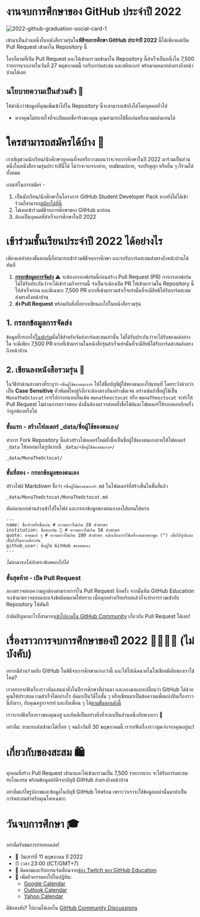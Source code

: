 # งานจบการศึกษาของ GitHub ประจำปี 2022

![2022-github-graduation-social-card-1](/assets/GHG_Blog_1.jpg)

เข้ามาเป็นส่วนหนึ่งในหนังสือรวมรุ่นใน**พิธีจบการศึกษา GitHub ประจำปี 2022** นี้ได้เพียงแค่เปิด Pull Request เข้ามาใน Repository นี้

ใครก็ตามที่เปิด Pull Request และได้เข้ามารวมเข้ามาใน Repository นี้สำเร็จเป็นหนึ่งใน 7,500 รายการแรกภายในวันที่ 27 พฤษภาคมนี้ รอรับการ์ดสะสม และสติกเกอร์ พร้อมจดหมายส่งตรงถึงหน้าบ้านได้เลย

## นโยบายความเป็นส่วนตัว 👀

ให้คำนึงว่าข้อมูลที่คุณเพิ่มเข้าไปใน Repository นี้จะสามารถเข้าถึงได้โดยบุคคลทั่วไป

- หากคุณไม่สบายใจที่จะเปิดเผยชื่อจริงของคุณ คุณสามารถใช้ชื่อเล่นหรือนามแฝงแทนได้

# ใครสามารถสมัครได้บ้าง 📝

เราเชิญชวนนักเรียน/นักศึกษาทุกคนที่จบหรือวางแผนว่าจะจบการศึกษาในปี 2022 มาร่วมเป็นส่วนหนึ่งในหนังสือรวมรุ่นประจำปีนี้ได้ ไม่ว่าจะจบจากค่าย, จบมัธยมปลาย, จบปริญญา หรืออื่น ๆ ก็ร่วมได้ทั้งหมด

เกณฑ์ในการสมัคร -

1. เป็นนักเรียน/นักศึกษาในโครงการ GitHub Student Developer Pack หากยังไม่ได้เข้าร่วมก็สามารถ[สมัครได้ที่นี่](https://education.github.com/discount_requests/student_application?utm_source=2022-06-11-GitHubGraduation)
2. ไม่เคยเข้าร่วมพิธีจบการศึกษาของ GitHub มาก่อน
3. ต้องเป็นบุคคลที่สำเร็จการศึกษาในปี 2022

# เข้าร่วมชั้นเรียนประจำปี 2022 ได้อย่างไร

เพียงแค่ทำสองขั้นตอนนี้ก็สามารถเข้าร่วมพิธีจบการศึกษา และรอรับการ์ดสะสมส่งตรงถึงหน้าบ้านได้ทันที

1. [**กรอกข้อมูลการจัดส่ง**](https://airtable.com/shrVMo8ItH4wjsO9f)
   ⚠️ จะต้องกรอกฟอร์มนี้ก่อนสร้าง Pull Request (PR) การกรอกฟอร์มไม่ได้รับประกันว่าจะได้เข้าร่วมกิจกรรมนี้ จำเป็นจะต้องเปิด PR ให้เข้ามารวมใน Repository นี้ให้สำเร็จก่อน และมีเฉพาะ 7,500 PR แรกที่เข้ามารวมสำเร็จเท่านั้นที่จะมีสิทธิได้รับการ์ดสะสมส่งตรงถึงหน้าบ้าน
2. **ส่ง Pull Request** พร้อมกับสิ่งที่อยากเขียนลงไปในหนังสือรวมรุ่น

## 1. กรอกข้อมูลการจัดส่ง

ข้อมูลที่กรอกไป[ในฟอร์ม](https://airtable.com/shrVMo8ItH4wjsO9f)นั้นใช้สำหรับจัดส่งการ์ดสะสมเท่านั้น ไม่ได้รับประกันว่าจะได้รับของแต่อย่างใด จะมีเพียง 7,500 PR แรกที่เข้ามารวมในหนังสือรุ่นสำเร็จเท่านั้นที่จะมีสิทธิได้รับการ์ดสะสมส่งตรงถึงหน้าบ้าน

## 2. เขียนลงหนังสือรวมรุ่น 🏫

ในวิธีทำด้านล่างตรงที่ระบุว่า `<ชื่อผู้ใช้ของตนเอง>` ให้ใส่ชื่อบัญชีผู้ใช้ของตนเองไปแทนที่ โดยระวังด้วยว่าเป็น **Case Sensitive** ตัวพิมพ์ใหญ่/เล็กจะต้องตรงกันอย่างชัดเจน อย่างเช่นถ้าชื่อผู้ใช้เป็น `MonaTheOctocat` การไปกรอกแบบอื่นเช่น `monatheoctocat` หรือ `monaTheoctocat` จะทำให้ Pull Request ไม่ผ่านการตรวจสอบ ดังนั้นต้องตรวจสอบทั้งชื่อไฟล์และโฟลเดอร์ให้รอบคอบอีกครั้งว่าถูกต้องหรือไม่

### ขั้นแรก - สร้างโฟลเดอร์ \_data/ชื่อผู้ใช้ของตนเอง/

ทำการ Fork Repository นี้แล้วสร้างโฟลเดอร์ใหม่ตั้งชื่อเป็นชื่อผู้ใช้ของตนเองภายใต้โฟลเดอร์ `_data` ให้ออกมาในรูปแบบนี้ `_data/<ชื่อผู้ใช้ของตนเอง>/`

```
_data/MonaTheOctocat/
```

### ขั้นที่สอง - กรอกข้อมูลของตนเอง

สร้างไฟล์ Markdown ชื่อว่า `<ชื่อผู้ใช้ของตนเอง>.md` ในโฟลเดอร์ที่สร้างขึ้นในขั้นที่แล้ว

```
_data/MonaTheOctocat/MonaTheOctocat.md
```

คัดลอกแบบด้านล่างเข้าไปในไฟล์ และกรอกข้อมูลของตนเองลงไปแทนให้ครบ

```
---
name: ชื่อจริงหรือชื่อเล่น # ความยาวไม่เกิน 28 ตัวอักษร
institution: ชื่อสถาบัน 🚩 # ความยาวไม่เกิน 58 ตัวอักษร
quote: คำคมเท่ ๆ # ความยาวไม่เกิน 100 ตัวอักษร หลีกเลี่ยงการใช้เครื่องหมายคำพูด (") เพื่อให้รูปแบบเป็นไปในทางเดียวกัน
github_user: ชื่อผู้ใช้ GitHub ของตนเอง
---
```

_ไม่สามารถใส่อักขระพิเศษลงไปได้_

### ขั้นสุดท้าย - เปิด Pull Request

ลองตรวจสอบความถูกต้องตามรายการใน Pull Request อีกครั้ง จากนั้นทีม GitHub Education จะเข้ามาตรวจสอบและแจ้งข้อผิดพลาดให้ทราบ เมื่อทุกอย่างเรียบร้อยแล้วก็จะทำการรวมเข้ากับ Repository ให้ทันที

ถ้าติดปัญหาอะไรก็สามารถ[เข้าไปถามใน GitHub Community](https://github.com/orgs/github-community/discussions/categories/github-education) เกี่ยวกับ Pull Request ได้เลย!

# เรื่องราวการจบการศึกษาของปี 2022 👩‍🏫👨‍🏫 (ไม่บังคับ)

อยากมีส่วนร่วมกับ GitHub ในพิธีจบการศึกษามากกว่านี้ และได้ไปเฉิดฉายในโซเชียลมีเดียของเราใช่ไหม?

เราอยากจะฟังเรื่องราวอันแสนน่าทึ่งในปีการศึกษาที่ผ่านมา และลองมาแลกเปลี่ยนว่า GitHub ได้ช่วยคุณให้ประสบความสำเร็จได้อย่างไร อัดมาเป็นวิดีโอสั้น ๆ หรือเขียนมาเป็นข้อความเพื่อแบ่งปันเรื่องราวนี้กับเรา, กับคุณครูอาจารย์ และกับเพื่อน ๆ ได้[ตามขั้นตอนดังนี้](https://drive.google.com/file/d/1AcgUKLXx6WIC5s4eanzOfj8EsiYHARrt/view?usp=sharing)

เราจะรอฟังเรื่องราวของคุณอยู่ และยินดีเป็นอย่างยิ่งที่จะมาเป็นส่วนหนึ่งกับพวกเรา 💖

อย่าลืม: สามารถส่งเข้ามาได้เรื่อย ๆ จนถึงวันที่ 30 พฤษภาคมนี้ เรารอฟังเรื่องราวสุดเจ๋งจากคุณอยู่นะ!

# เกี่ยวกับของสะสม 🛍

ทุกคนที่สร้าง Pull Request เข้ามาและได้เข้ามารวมเป็น 7,500 รายการแรก จะได้รับการ์ดสะสมฮอโลแกรม พร้อมข้อมูลสถิติจากบัญชี GitHub ส่งตรงถึงหน้าบ้าน

อย่าลืมแก้ไขรูปภาพและข้อมูลในบัญชี GitHub ให้พร้อม เพราะว่าเราจะใช้ข้อมูลเหล่านั้นมาทำเป็นการ์ดสะสมสำหรับคุณโดยเฉพาะ

# วันจบการศึกษา 🎓

อย่าลืมรับชมการถ่ายทอดสด!

- 📆 วันเสาร์ที่ 11 พฤษภาคม ปี 2022
- ⏰ เวลา 23:00 (ICT/GMT+7)
- 📍 ติดตามและรับการแจ้งเตือนจาก[ช่อง Twitch ของ GitHub Education](https://twitch.tv/githubeducation)
- 📎 เพิ่มกิจกรรมลงไปในปฏิทิน:
  - [Google Calendar](https://calendar.google.com/calendar/render?action=TEMPLATE&dates=20220611T160000Z%2F20220611T180000Z&details=&location=https%3A%2F%2Fwww.twitch.tv%2Fgithubeducation&text=%F0%9F%8E%89%F0%9F%8E%8A%20GitHub%20Graduation%202022%20%F0%9F%8E%89%F0%9F%8E%8A)
  - [Outlook Calendar](https://outlook.live.com/calendar/0/deeplink/compose?allday=false&body=&enddt=2022-06-11T18%3A00%3A00%2B00%3A00&location=https%3A%2F%2Fwww.twitch.tv%2Fgithubeducation&path=%2Fcalendar%2Faction%2Fcompose&rru=addevent&startdt=2022-06-11T16%3A00%3A00%2B00%3A00&subject=%F0%9F%8E%89%F0%9F%8E%8A%20GitHub%20Graduation%202022%20%F0%9F%8E%89%F0%9F%8E%8A)
  - [Yahoo Calendar](https://calendar.yahoo.com/?desc=&dur=&et=20220611T180000Z&in_loc=https%3A%2F%2Fwww.twitch.tv%2Fgithubeducation&st=20220611T160000Z&title=%F0%9F%8E%89%F0%9F%8E%8A%20GitHub%20Graduation%202022%20%F0%9F%8E%89%F0%9F%8E%8A&v=60)

มีข้อสงสัย? ไปถามได้เลยใน [GitHub Community Discussions](https://github.com/orgs/github-community/discussions/categories/github-education)

